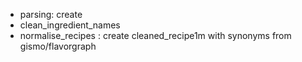- parsing: create 
- clean_ingredient_names
- normalise_recipes : create cleaned_recipe1m with synonyms from gismo/flavorgraph
